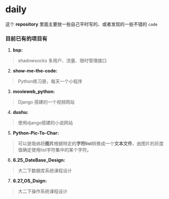 ﻿# daily

这个 **repository** 里面主要放一些自己平时写的、或者发现的一些不错的 `code`

### 目前已有的项目有
1. **bsp:** 
  > shadowsocks 多用户、流量、限时管理接口
2. **show-me-the-code:** 
  > Python练习册，每天一个小程序
3. **movieweb_python:** 
  > Django 搭建的一个视频网站
4. **dushu:** 
  > 使用django搭建的小说网站
5. **Python-Pic-To-Char:** 
  > 可以是吸纳将**图片**根据特定的**字符list**转换成一个**文本文件**，由图片的灰度值确定使用list字符集中的某个字符。
6. **6.25_DateBase_Design:** 
  > 大二下数据库系统课程设计
7. **6.27_OS_Dsign:** 
  > 大二下操作系统课程设计